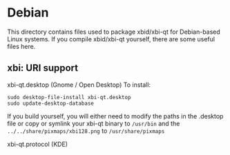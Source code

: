 
Debian
====================
This directory contains files used to package xbid/xbi-qt
for Debian-based Linux systems. If you compile xbid/xbi-qt yourself, there are some useful files here.

## xbi: URI support ##


xbi-qt.desktop  (Gnome / Open Desktop)
To install:

	sudo desktop-file-install xbi-qt.desktop
	sudo update-desktop-database

If you build yourself, you will either need to modify the paths in
the .desktop file or copy or symlink your xbi-qt binary to `/usr/bin`
and the `../../share/pixmaps/xbi128.png` to `/usr/share/pixmaps`

xbi-qt.protocol (KDE)

